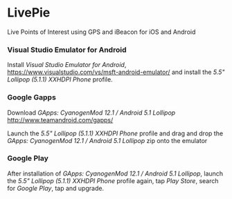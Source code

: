 # LivePie
Live Points of Interest using GPS and iBeacon for iOS and Android

### Visual Studio Emulator for Android
Install *Visual Studio Emulator for Android*, https://www.visualstudio.com/vs/msft-android-emulator/ and install the *5.5" Lollipop (5.1.1) XXHDPI Phone* profile.

### Google Gapps
Download *GApps: CyanogenMod 12.1 / Android 5.1 Lollipop* http://www.teamandroid.com/gapps/

Launch the *5.5" Lollipop (5.1.1) XXHDPI Phone* profile and drag and drop the *GApps: CyanogenMod 12.1 / Android 5.1 Lollipop* zip onto the emulator

### Google Play
After installation of *GApps: CyanogenMod 12.1 / Android 5.1 Lollipop*, launch the *5.5" Lollipop (5.1.1) XXHDPI Phone* profile again, tap *Play Store*, search for *Google Play*, tap and upgrade.
